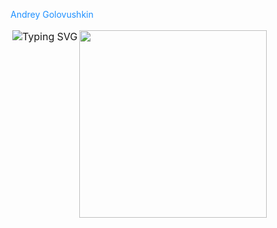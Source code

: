 <a href="https://github.com/Frenky19" style="color: #1e90ff; text-decoration: none">Andrey Golovushkin</a>

<table style="border: 1px solid rgba(0,0,0,0) !important; border-collapse: collapse; border-spacing: 0; margin: 0; padding: 0">
  <tr style="border: none !important">
    <td valign="top" style="border: 1px solid rgba(0,0,0,0) !important; padding: 0 !important">
      <a href="https://git.io/typing-svg" style="border: none !important; text-decoration: none !important">
        <img src="https://readme-typing-svg.demolab.com?font=Fira+Code&pause=1000&width=435&lines=Welcome+to+my+profile!;Studying+backend+python+development;Fine+to+learn+something+new;20+years+of+promting+expirience:)" 
             alt="Typing SVG" 
             style="border: 1px solid transparent !important; outline: none !important">
      </a>
    </td>
    <td valign="top" style="border: 1px solid rgba(0,0,0,0) !important; padding: 0 !important">
      <img src="https://media4.giphy.com/media/v1.Y2lkPTc5MGI3NjExM3loYWd1bzU3NHNsOWh6eWU1YWtjbGVweGpmOHMxdDl2YXVwdWZ3biZlcD12MV9pbnRlcm5hbF9naWZfYnlfaWQmY3Q9Zw/4N5vB4aErlVtVsywBw/giphy.gif" 
           width="300" 
           style="border: 1px solid transparent !important; outline: none !important; box-shadow: 0 0 0 0 transparent !important">
    </td>
  </tr>
</table>




